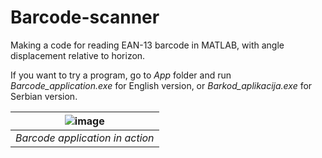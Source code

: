 # Barcode-scanner
Making a code for reading EAN-13 barcode in MATLAB, with angle displacement relative to horizon.

If you want to try a program, go to _App_ folder and run _Barcode_application.exe_ for English version, or _Barkod_aplikacija.exe_ for Serbian version.

| ![image](https://github.com/djole07/Barcode-scanner/assets/70102890/9ced248d-13c8-4754-8e1f-ea9b4b5744b7) | 
|:--:| 
| *Barcode application in action* |
